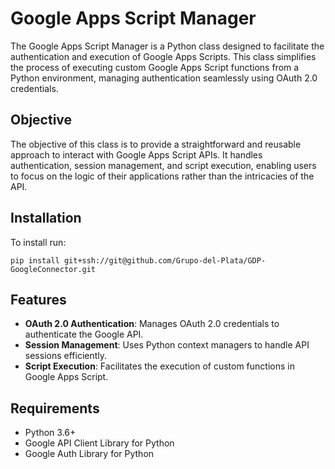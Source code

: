 
# Google Apps Script Manager

The Google Apps Script Manager is a Python class designed to facilitate the authentication and execution of Google Apps Scripts. This class simplifies the process of executing custom Google Apps Script functions from a Python environment, managing authentication seamlessly using OAuth 2.0 credentials.

## Objective

The objective of this class is to provide a straightforward and reusable approach to interact with Google Apps Script APIs. It handles authentication, session management, and script execution, enabling users to focus on the logic of their applications rather than the intricacies of the API.

## Installation

To install run:

```
pip install git+ssh://git@github.com/Grupo-del-Plata/GDP-GoogleConnector.git
```


## Features

- **OAuth 2.0 Authentication**: Manages OAuth 2.0 credentials to authenticate the Google API.
- **Session Management**: Uses Python context managers to handle API sessions efficiently.
- **Script Execution**: Facilitates the execution of custom functions in Google Apps Script.

## Requirements

- Python 3.6+
- Google API Client Library for Python
- Google Auth Library for Python
